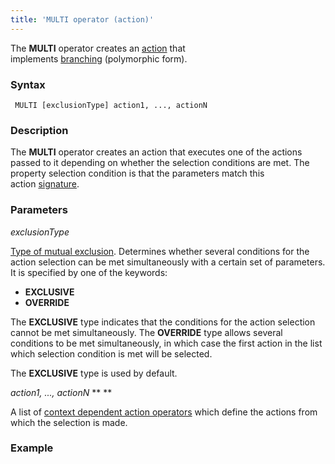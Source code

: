 ```yaml
---
title: 'MULTI operator (action)'
---
```


The **MULTI** operator creates an [action](Actions.md) that implements [branching](Branching_CASE_IF_MULTI.md#polymorphic-form) (polymorphic form).

### Syntax

     MULTI [exclusionType] action1, ..., actionN 

### Description

The **MULTI** operator creates an action that executes one of the actions passed to it depending on whether the selection conditions are met. The property selection condition is that the parameters match this action [signature](CLASS_operator.md). 

### Parameters

*exclusionType*

[Type of mutual exclusion](Branching_CASE_IF_MULTI.md#mutual-exclusion-of-conditions). Determines whether several conditions for the action selection can be met simultaneously with a certain set of parameters. It is specified by one of the keywords:

-   **EXCLUSIVE**
-   **OVERRIDE**

The **EXCLUSIVE** type indicates that the conditions for the action selection cannot be met simultaneously. The **OVERRIDE** type allows several conditions to be met simultaneously, in which case the first action in the list which selection condition is met will be selected. 

The **EXCLUSIVE** type is used by default.

*action1, ..., actionN* ** ** 

A list of [context dependent action operators](Action_operator.md#context-dependent-operators) which define the actions from which the selection is made.

### Example



  
